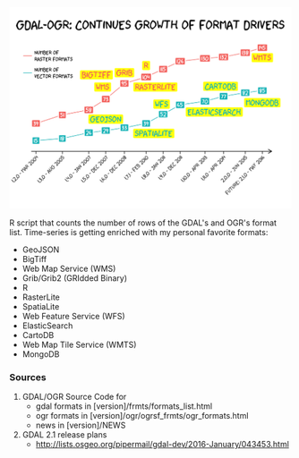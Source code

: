 ![time-series](time-series.png)

R script that counts the number of rows of the GDAL's and OGR's format list. Time-series is getting enriched with my personal favorite formats: 
- GeoJSON
- BigTiff
- Web Map Service (WMS)
- Grib/Grib2 (GRIdded Binary)
- R
- RasterLite
- SpatiaLite
- Web Feature Service (WFS)
- ElasticSearch
- CartoDB
- Web Map Tile Service (WMTS)
- MongoDB

### Sources

1. GDAL/OGR Source Code for
    * gdal formats in [version]/frmts/formats_list.html
    * ogr formats in [version]/ogr/ogrsf_frmts/ogr_formats.html
    * news in [version]/NEWS
2. GDAL 2.1 release plans
    * http://lists.osgeo.org/pipermail/gdal-dev/2016-January/043453.html